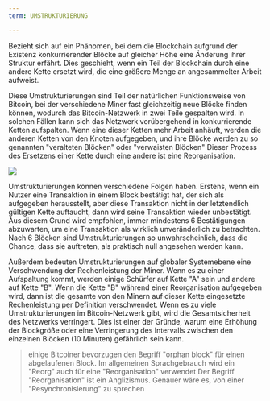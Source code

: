 ```yaml
---
term: UMSTRUKTURIERUNG

---
```

Bezieht sich auf ein Phänomen, bei dem die Blockchain aufgrund der Existenz konkurrierender Blöcke auf gleicher Höhe eine Änderung ihrer Struktur erfährt. Dies geschieht, wenn ein Teil der Blockchain durch eine andere Kette ersetzt wird, die eine größere Menge an angesammelter Arbeit aufweist.

Diese Umstrukturierungen sind Teil der natürlichen Funktionsweise von Bitcoin, bei der verschiedene Miner fast gleichzeitig neue Blöcke finden können, wodurch das Bitcoin-Netzwerk in zwei Teile gespalten wird. In solchen Fällen kann sich das Netzwerk vorübergehend in konkurrierende Ketten aufspalten. Wenn eine dieser Ketten mehr Arbeit anhäuft, werden die anderen Ketten von den Knoten aufgegeben, und ihre Blöcke werden zu so genannten "veralteten Blöcken" oder "verwaisten Blöcken" Dieser Prozess des Ersetzens einer Kette durch eine andere ist eine Reorganisation.

![](../../dictionnaire/assets/9.webp)

Umstrukturierungen können verschiedene Folgen haben. Erstens, wenn ein Nutzer eine Transaktion in einem Block bestätigt hat, der sich als aufgegeben herausstellt, aber diese Transaktion nicht in der letztendlich gültigen Kette auftaucht, dann wird seine Transaktion wieder unbestätigt. Aus diesem Grund wird empfohlen, immer mindestens 6 Bestätigungen abzuwarten, um eine Transaktion als wirklich unveränderlich zu betrachten. Nach 6 Blöcken sind Umstrukturierungen so unwahrscheinlich, dass die Chance, dass sie auftreten, als praktisch null angesehen werden kann.

Außerdem bedeuten Umstrukturierungen auf globaler Systemebene eine Verschwendung der Rechenleistung der Miner. Wenn es zu einer Aufspaltung kommt, werden einige Schürfer auf Kette "A" sein und andere auf Kette "B". Wenn die Kette "B" während einer Reorganisation aufgegeben wird, dann ist die gesamte von den Minern auf dieser Kette eingesetzte Rechenleistung per Definition verschwendet. Wenn es zu viele Umstrukturierungen im Bitcoin-Netzwerk gibt, wird die Gesamtsicherheit des Netzwerks verringert. Dies ist einer der Gründe, warum eine Erhöhung der Blockgröße oder eine Verringerung des Intervalls zwischen den einzelnen Blöcken (10 Minuten) gefährlich sein kann.

> einige Bitcoiner bevorzugen den Begriff "orphan block" für einen abgelaufenen Block. Im allgemeinen Sprachgebrauch wird ein "Reorg" auch für eine "Reorganisation" verwendet Der Begriff "Reorganisation" ist ein Anglizismus. Genauer wäre es, von einer "Resynchronisierung" zu sprechen